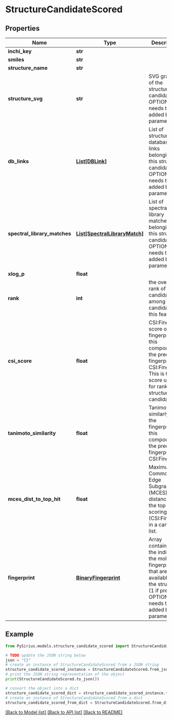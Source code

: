 # StructureCandidateScored


## Properties

Name | Type | Description | Notes
------------ | ------------- | ------------- | -------------
**inchi_key** | **str** |  | [optional] 
**smiles** | **str** |  | [optional] 
**structure_name** | **str** |  | [optional] 
**structure_svg** | **str** | SVG graphics of the structure candidate  OPTIONAL: needs to be added by parameter | [optional] 
**db_links** | [**List[DBLink]**](DBLink.md) | List of structure database links belonging to this structure candidate  OPTIONAL: needs to be added by parameter | [optional] 
**spectral_library_matches** | [**List[SpectralLibraryMatch]**](SpectralLibraryMatch.md) | List of spectral library matches belonging to this structure candidate  OPTIONAL: needs to be added by parameter | [optional] 
**xlog_p** | **float** |  | [optional] 
**rank** | **int** | the overall rank of this candidate among all candidates of this feature | [optional] 
**csi_score** | **float** | CSI:FingerID score of the fingerprint of this compound to the predicted fingerprint of CSI:FingerID  This is the score used for ranking structure candidates | [optional] 
**tanimoto_similarity** | **float** | Tanimoto similarly of the fingerprint of this compound to the predicted fingerprint of CSI:FingerID | [optional] 
**mces_dist_to_top_hit** | **float** | Maximum Common Edge Subgraph (MCES) distance to the top scoring hit (CSI:FingerID) in a candidate list. | [optional] 
**fingerprint** | [**BinaryFingerprint**](BinaryFingerprint.md) | Array containing the indices of the molecular fingerprint that are available in the structure (1 if present)  OPTIONAL: needs to be added by parameter | [optional] 

## Example

```python
from PySirius.models.structure_candidate_scored import StructureCandidateScored

# TODO update the JSON string below
json = "{}"
# create an instance of StructureCandidateScored from a JSON string
structure_candidate_scored_instance = StructureCandidateScored.from_json(json)
# print the JSON string representation of the object
print(StructureCandidateScored.to_json())

# convert the object into a dict
structure_candidate_scored_dict = structure_candidate_scored_instance.to_dict()
# create an instance of StructureCandidateScored from a dict
structure_candidate_scored_from_dict = StructureCandidateScored.from_dict(structure_candidate_scored_dict)
```
[[Back to Model list]](../README.md#documentation-for-models) [[Back to API list]](../README.md#documentation-for-api-endpoints) [[Back to README]](../README.md)


